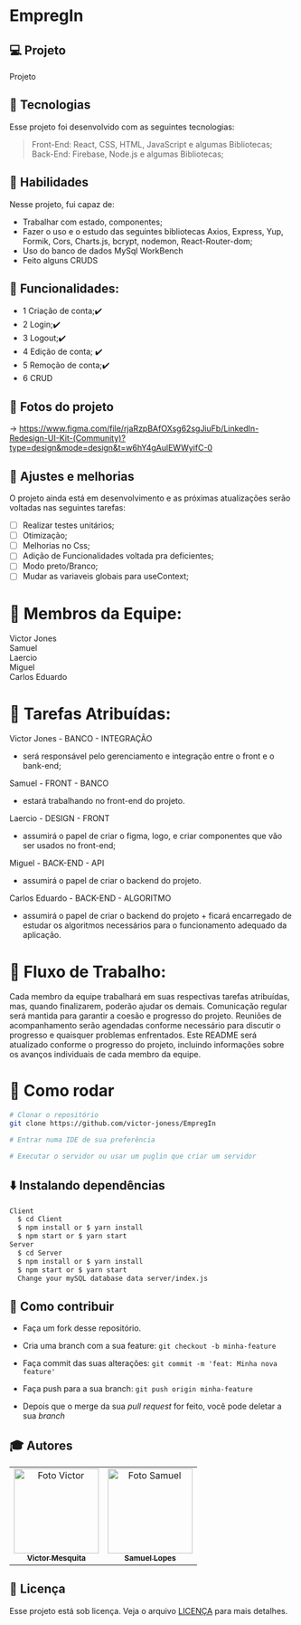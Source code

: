 # EmpregIn


## 💻 Projeto

Projeto 

## 🚀 Tecnologias
Esse projeto foi desenvolvido com as seguintes tecnologias:

> Front-End: React, CSS, HTML, JavaScript e algumas Bibliotecas;                                      
> Back-End: Firebase, Node.js e algumas Bibliotecas;                                                       

## 📌 Habilidades

Nesse projeto, fui capaz de:

- Trabalhar com estado, componentes;
- Fazer o uso e o estudo das seguintes bibliotecas Axios, Express, Yup, Formik, Cors, Charts.js, bcrypt, nodemon, React-Router-dom;
- Uso do banco de dados MySql WorkBench
- Feito alguns CRUDS

## :memo: Funcionalidades: 
- 1 Criação de conta;✔️                           
- 2 Login;✔️                             
- 3 Logout;✔️                             
- 4 Edição de conta; ✔️                            
- 5 Remoção de conta;✔️                                      
- 6 CRUD
  
## 📝 Fotos do projeto                                                                         
  -> https://www.figma.com/file/rjaRzpBAfOXsg62sgJiuFb/LinkedIn-Redesign-UI-Kit-(Community)?type=design&mode=design&t=w6hY4gAulEWWyifC-0                                               

## 📝 Ajustes e melhorias

O projeto ainda está em desenvolvimento e as próximas atualizações serão voltadas nas seguintes tarefas:

- [ ] Realizar testes unitários;
- [ ] Otimização;
- [ ] Melhorias no Css;
- [ ] Adição de Funcionalidades voltada pra deficientes;
- [ ] Modo preto/Branco;
- [ ] Mudar as variaveis globais para useContext;

# 👷 Membros da Equipe:
Victor Jones                                                                            
Samuel                                                                                              
Laercio                                                                                                    
Miguel                                                                                                                
Carlos Eduardo                                                                                                                                

# 👷 Tarefas Atribuídas:
Victor Jones - BANCO - INTEGRAÇÃO
- será responsável pelo gerenciamento e integração entre o front e o bank-end;

Samuel - FRONT - BANCO
- estará trabalhando no front-end do projeto.

Laercio - DESIGN - FRONT
- assumirá o papel de criar o figma, logo, e criar componentes que vão ser usados no front-end;

Miguel - BACK-END - API
- assumirá o papel de criar o backend do projeto.

Carlos Eduardo - BACK-END - ALGORITMO
- assumirá o papel de criar o backend do projeto + ficará encarregado de estudar os algoritmos necessários para o funcionamento adequado da aplicação.

# 👷 Fluxo de Trabalho:
Cada membro da equipe trabalhará em suas respectivas tarefas atribuídas, mas, quando finalizarem, poderão ajudar os demais.
Comunicação regular será mantida para garantir a coesão e progresso do projeto.
Reuniões de acompanhamento serão agendadas conforme necessário para discutir o progresso e quaisquer problemas enfrentados.
Este README será atualizado conforme o progresso do projeto, incluindo informações sobre os avanços individuais de cada membro da equipe.

# 👷 Como rodar

```bash
# Clonar o repositório
git clone https://github.com/victor-joness/EmpregIn

# Entrar numa IDE de sua preferência 

# Executar o servidor ou usar um puglin que criar um servidor

```

## ⬇️ Instalando dependências

  ```bash
  Client
    $ cd Client
    $ npm install or $ yarn install
    $ npm start or $ yarn start
  Server
    $ cd Server
    $ npm install or $ yarn install
    $ npm start or $ yarn start
    Change your mySQL database data server/index.js
  ```
  

## 🤔 Como contribuir <br/>

- Faça um fork desse repositório.
- Cria uma branch com a sua feature: `git checkout -b minha-feature`
- Faça commit das suas alterações: `git commit -m 'feat: Minha nova feature'`
- Faça push para a sua branch: `git push origin minha-feature`

- Depois que o merge da sua *pull request* for feito, você pode deletar a sua *branch*


## :mortar_board: Autores

<table align="center">
    <tr>
        <td align="center">
            <a href="https://github.com/victor-joness">
                <img src="https://i.imgur.com/vBnNiVV.png" width="150px;" alt="Foto Victor"/>
                <br />
                <sub><b>Victor Mesquita<sub><b>
            </a>
        </td> 
        <td align="center">
            <a href="https://github.com/SamuelLopess03">
                <img src="https://user-images.githubusercontent.com/85620625/195366186-541c980e-1aba-4d03-9da7-5e49e64b9d22.png" width="150px;" alt="Foto Samuel"/>
                <br />
                <sub><b>Samuel Lopes<sub><b>
            </a>
        </td> 
    </tr>
</table>
              
## 📄 Licença

Esse projeto está sob licença. Veja o arquivo [LICENÇA](LICENSE) para mais detalhes.
